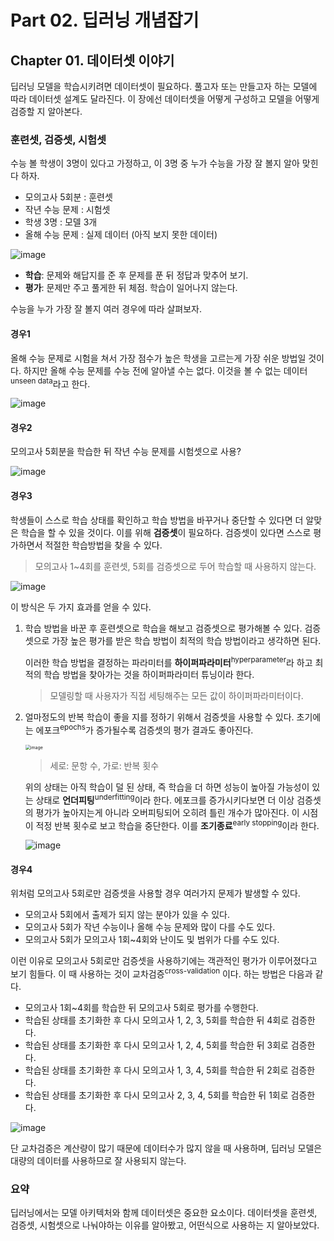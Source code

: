 # Part 02. 딥러닝 개념잡기



## Chapter 01. 데이터셋 이야기

딥러닝 모델을 학습시키려면 데이터셋이 필요하다. 풀고자 또는 만들고자 하는 모델에 따라 데이터셋 설계도 달라진다.
이 장에선 데이터셋을 어떻게 구성하고 모델을 어떻게 검증할 지 알아본다.





### 훈련셋, 검증셋, 시험셋

수능 볼 학생이 3명이 있다고 가정하고, 이 3명 중 누가 수능을 가장 잘 볼지 알아 맞힌다 하자.


- 모의고사 5회분 : 훈련셋
- 작년 수능 문제 : 시험셋
- 학생 3명 : 모델 3개
- 올해 수능 문제 : 실제 데이터 (아직 보지 못한 데이터)

![image](https://user-images.githubusercontent.com/43429667/79685929-5fe84c80-8277-11ea-93e7-3b71cadff6d3.png)

- **학습**: 문제와 해답지를 준 후 문제를 푼 뒤 정답과 맞추어 보기.
- **평가**: 문제만 주고 풀게한 뒤 체점. 학습이 일어나지 않는다.



수능을 누가 가장 잘 볼지 여러 경우에 따라 살펴보자.



#### 경우1

올해 수능 문제로 시험을 쳐서 가장 점수가 높은 학생을 고르는게 가장 쉬운 방법일 것이다.
하지만 올해 수능 문제를 수능 전에 알아낼 수는 없다. 이것을 볼 수 없는 데이터<sup>unseen data</sup>라고 한다.

![image](https://user-images.githubusercontent.com/43429667/79686070-6dea9d00-8278-11ea-8093-c2379aa007b6.png)



#### 경우2

모의고사 5회분을 학습한 뒤 작년 수능 문제를 시험셋으로 사용?

![image](https://user-images.githubusercontent.com/43429667/79686167-447e4100-8279-11ea-9cc9-d5a7b90ab94b.png)



#### 경우3

학생들이 스스로 학습 상태를 확인하고 학습 방법을 바꾸거나 중단할 수 있다면 더 알맞은 학습을 할 수 있을 것이다.
이를 위해 **검증셋**이 필요하다. 검증셋이  있다면 스스로 평가하면서 적절한 학습방법을 찾을 수 있다.

> 모의고사 1~4회를 훈련셋, 5회를 검증셋으로 두어 학습할 때 사용하지 않는다.

![image](https://user-images.githubusercontent.com/43429667/79719483-a1313880-8319-11ea-80b7-6706b2b6dea0.png)

이 방식은 두 가지 효과를 얻을 수 있다.

1. 학습 방법을 바꾼 후 훈련셋으로 학습을 해보고 검증셋으로 평가해볼 수 있다.
   검증셋으로 가장 높은 평가를 받은 학습 방법이 최적의 학습 방법이라고 생각하면 된다.

   이러한 학습 방법을 결정하는 파라미터를 **하이퍼파라미터**<sup>hyperparameter</sup>라 하고
   최적의 학습 방법을 찾아가는 것을 하이퍼파라미터 튜닝이라 한다.

   > 모델링할 때 사용자가 직접 세팅해주는 모든 값이 하이퍼파라미터이다.



2. 얼마정도의 반복 학습이 좋을 지를 정하기 위해서 검증셋을 사용할 수 있다.
   초기에는 에포크<sup>epochs</sup>가 증가될수록 검증셋의 평가 결과도 좋아진다.

   <img src="https://user-images.githubusercontent.com/43429667/79721185-ed31ac80-831c-11ea-9262-0e1a0be7fc48.png" alt="image" style="zoom:50%;" /> 

   > 세로: 문항 수, 가로: 반복 횟수

   위의 상태는 아직 학습이 덜 된 상태, 즉 학습을 더 하면 성능이 높아질 가능성이 있는 상태로 **언더피팅**<sup>underfitting</sup>이라 한다.
   에포크를 증가시키다보면 더 이상 검증셋의 평가가 높아지는게 아니라 오버피팅되어 오히려 틀린 개수가 많아진다.
   이 시점이 적정 반복 횟수로 보고 학습을 중단한다. 이를 **조기종료**<sup>early stopping</sup>이라 한다.

   ![image](https://user-images.githubusercontent.com/43429667/79722898-d6d92000-831f-11ea-8437-6bb4a0c0667d.png)

#### 경우4

위처럼 모의고사 5회로만 검증셋을 사용할 경우 여러가지 문제가 발생할 수 있다.

- 모의고사 5회에서 출제가 되지 않는 분야가 있을 수 있다.
- 모의고사 5회가 작년 수능이나 올해 수능 문제와 많이 다를 수도 있다.
- 모의고사 5회가 모의고사 1회~4회와 난이도 및 범위가 다를 수도 있다.

이런 이유로 모의고사 5회로만 검증셋을 사용하기에는 객관적인 평가가 이루어졌다고 보기 힘들다. 
이 때 사용하는 것이 교차검증<sup>cross-validation</sup> 이다. 하는 방법은 다음과 같다.

- 모의고사 1회~4회를 학습한 뒤 모의고사 5회로 평가를 수행한다.
- 학습된 상태를 초기화한 후 다시 모의고사 1, 2, 3, 5회를 학습한 뒤 4회로 검증한다.
- 학습된 상태를 초기화한 후 다시 모의고사 1, 2, 4, 5회를 학습한 뒤 3회로 검증한다.
- 학습된 상태를 초기화한 후 다시 모의고사 1, 3, 4, 5회를 학습한 뒤 2회로 검증한다.
- 학습된 상태를 초기화한 후 다시 모의고사 2, 3, 4, 5회를 학습한 뒤 1회로 검증한다.

![image](https://user-images.githubusercontent.com/43429667/79723405-a5ad1f80-8320-11ea-89c1-61b361bbfcbf.png)



단 교차검증은 계산량이 많기 때문에 데이터수가 많지 않을 때 사용하며, 
딥러닝 모델은 대량의 데이터를 사용하므로 잘 사용되지 않는다.

### 요약

딥러닝에서는 모델 아키텍처와 함께 데이터셋은 중요한 요소이다. 
데이터셋을 훈련셋, 검증셋, 시험셋으로 나눠야하는 이유를 알아봤고, 어떤식으로 사용하는 지 알아보았다.

